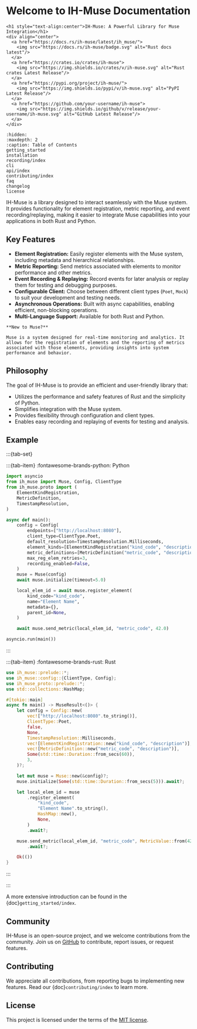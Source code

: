 # Welcome to IH-Muse Documentation

```{raw} html
<h1 style="text-align:center">IH-Muse: A Powerful Library for Muse Integration</h1>
<div align="center">
  <a href="https://docs.rs/ih-muse/latest/ih_muse/">
    <img src="https://docs.rs/ih-muse/badge.svg" alt="Rust docs latest"/>
  </a>
  <a href="https://crates.io/crates/ih-muse">
    <img src="https://img.shields.io/crates/v/ih-muse.svg" alt="Rust crates Latest Release"/>
  </a>
  <a href="https://pypi.org/project/ih-muse/">
    <img src="https://img.shields.io/pypi/v/ih-muse.svg" alt="PyPI Latest Release"/>
  </a>
  <a href="https://github.com/your-username/ih-muse">
    <img src="https://img.shields.io/github/v/release/your-username/ih-muse.svg" alt="GitHub Latest Release"/>
  </a>
</div>
```

```{toctree}
:hidden:
:maxdepth: 2
:caption: Table of Contents
getting_started
installation
recording/index
cli
api/index
contributing/index
faq
changelog
license
```

IH-Muse is a library designed to interact seamlessly with the Muse system. It provides functionality for element registration, metric reporting, and event recording/replaying, making it easier to integrate Muse capabilities into your applications in both Rust and Python.

## Key Features

- **Element Registration:** Easily register elements with the Muse system, including metadata and hierarchical relationships.
- **Metric Reporting:** Send metrics associated with elements to monitor performance and other metrics.
- **Event Recording & Replaying:** Record events for later analysis or replay them for testing and debugging purposes.
- **Configurable Client:** Choose between different client types (`Poet`, `Mock`) to suit your development and testing needs.
- **Asynchronous Operations:** Built with async capabilities, enabling efficient, non-blocking operations.
- **Multi-Language Support:** Available for both Rust and Python.

```{note}
**New to Muse?**

Muse is a system designed for real-time monitoring and analytics. It allows for the registration of elements and the reporting of metrics associated with those elements, providing insights into system performance and behavior.
```

## Philosophy

The goal of IH-Muse is to provide an efficient and user-friendly library that:

- Utilizes the performance and safety features of Rust and the simplicity of Python.
- Simplifies integration with the Muse system.
- Provides flexibility through configuration and client types.
- Enables easy recording and replaying of events for testing and analysis.

## Example

:::{tab-set}

  :::{tab-item} :fontawesome-brands-python: Python

  ```python
  import asyncio
  from ih_muse import Muse, Config, ClientType
  from ih_muse.proto import (
      ElementKindRegistration,
      MetricDefinition,
      TimestampResolution,
  )

  async def main():
      config = Config(
          endpoints=["http://localhost:8080"],
          client_type=ClientType.Poet,
          default_resolution=TimestampResolution.Milliseconds,
          element_kinds=[ElementKindRegistration("kind_code", "description")],
          metric_definitions=[MetricDefinition("metric_code", "description")],
          max_reg_elem_retries=3,
          recording_enabled=False,
      )
      muse = Muse(config)
      await muse.initialize(timeout=5.0)

      local_elem_id = await muse.register_element(
          kind_code="kind_code",
          name="Element Name",
          metadata={},
          parent_id=None,
      )

      await muse.send_metric(local_elem_id, "metric_code", 42.0)

  asyncio.run(main())
  ```

  :::

  :::{tab-item} :fontawesome-brands-rust: Rust

  ```rust
  use ih_muse::prelude::*;
  use ih_muse::config::{ClientType, Config};
  use ih_muse_proto::prelude::*;
  use std::collections::HashMap;

  #[tokio::main]
  async fn main() -> MuseResult<()> {
      let config = Config::new(
          vec!["http://localhost:8080".to_string()],
          ClientType::Poet,
          false,
          None,
          TimestampResolution::Milliseconds,
          vec![ElementKindRegistration::new("kind_code", "description")],
          vec![MetricDefinition::new("metric_code", "description")],
          Some(std::time::Duration::from_secs(60)),
          3,
      )?;

      let mut muse = Muse::new(&config)?;
      muse.initialize(Some(std::time::Duration::from_secs(5))).await?;

      let local_elem_id = muse
          .register_element(
              "kind_code",
              "Element Name".to_string(),
              HashMap::new(),
              None,
          )
          .await?;

      muse.send_metric(local_elem_id, "metric_code", MetricValue::from(42.0))
          .await?;

      Ok(())
  }
  ```

  :::

:::

A more extensive introduction can be found in the {doc}`getting_started/index`.

## Community

IH-Muse is an open-source project, and we welcome contributions from the community. Join us on [GitHub](https://github.com/your-username/ih-muse) to contribute, report issues, or request features.

## Contributing

We appreciate all contributions, from reporting bugs to implementing new features. Read our {doc}`contributing/index` to learn more.

## License

This project is licensed under the terms of the [MIT license](https://github.com/your-username/ih-muse/blob/main/LICENSE).
